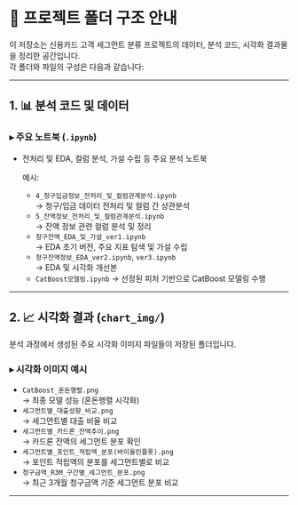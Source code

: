 # 📂 프로젝트 폴더 구조 안내

이 저장소는 신용카드 고객 세그먼트 분류 프로젝트의 데이터, 분석 코드, 시각화 결과물을 정리한 공간입니다.  
각 폴더와 파일의 구성은 다음과 같습니다:

---

## 1. 📊 분석 코드 및 데이터

### ▸ 주요 노트북 (`.ipynb`)
- 전처리 및 EDA, 컬럼 분석, 가설 수립 등 주요 분석 노트북

  예시:
  - `4_청구입금정보_전처리_및_컬럼관계분석.ipynb`  
    → 청구/입금 데이터 전처리 및 컬럼 간 상관분석  
  - `5_잔액정보_전처리_및_컬럼관계분석.ipynb`  
    → 잔액 정보 관련 컬럼 분석 및 정리  
  - `청구잔액_EDA_및_가설_ver1.ipynb`  
    → EDA 초기 버전, 주요 지표 탐색 및 가설 수립  
  - `청구잔액정보_EDA_ver2.ipynb`, `ver3.ipynb`  
    → EDA 및 시각화 개선본
  - `CatBoost모델링.ipynb`
    → 선정된 피처 기반으로 CatBoost 모델링 수행
    
---

## 2. 📈 시각화 결과 (`chart_img/`)

분석 과정에서 생성된 주요 시각화 이미지 파일들이 저장된 폴더입니다.

### ▸ 시각화 이미지 예시
- `CatBoost_혼돈행렬.png`  
  → 최종 모델 성능 (혼돈행렬 시각화)
- `세그먼트별_대출성향_비교.png`  
  → 세그먼트별 대출 비율 비교
- `세그먼트별_카드론_잔액추이.png`  
  → 카드론 잔액의 세그먼트 분포 확인
- `세그먼트별_포인트_적립액_분포(바이올린플롯).png`  
  → 포인트 적립액의 분포를 세그먼트별로 비교
- `청구금액_R3M_구간별_세그먼트_분포.png`  
  → 최근 3개월 청구금액 기준 세그먼트 분포 비교

---


